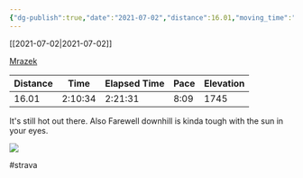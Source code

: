 ```yaml
---
{"dg-publish":true,"date":"2021-07-02","distance":16.01,"moving_time":"2:10:34","elapsed_time":"2:21:31","pace":"8:09","total_elevation_gain":1745,"url":"https://www.strava.com/activities/5565777821","permalink":"/01-personal/strava/2021-07-02-mrazek/","dgPassFrontmatter":true}
---
```



[[2021-07-02\|2021-07-02]]

[Mrazek](https://www.strava.com/activities/5565777821)

| Distance | Time    | Elapsed Time | Pace | Elevation |
| -------- | ------- | ------------ | ---- | --------- |
| 16.01    | 2:10:34 | 2:21:31      | 8:09 | 1745      |


It's still hot out there. Also Farewell downhill is kinda tough with the sun in your eyes.
    
![](https://dgtzuqphqg23d.cloudfront.net/cLgdlGNpcnxNxvxHHygpqBI8ouxC693uw0r5mCUWGW8-768x576.jpg)

    

#strava
